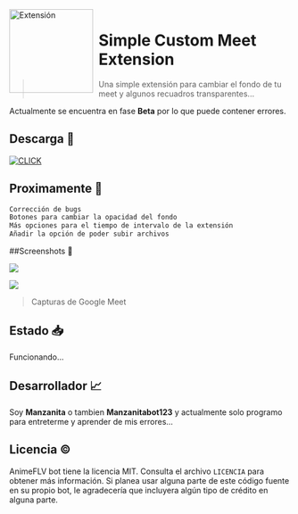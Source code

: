 <img width="150" height="150" align="left" style="float: left; margin: 0 10px 0 0;" alt="Extensión" src="https://media.discordapp.net/attachments/946261332854992917/950598027125608469/icono128.png"> 

# Simple Custom Meet Extension

> Una simple extensión para cambiar el fondo de tu meet y algunos recuadros transparentes...

Actualmente se encuentra en fase **Beta** por lo que puede contener errores.

## Descarga 🏹
<a href="https://drive.google.com/uc?export=download&id=1lDaQmh1vGEhOa52tJCChdNImajQCo36q" target="_blank">
<img class =“right” title="Descargalo haciendo click aquí" src="https://unmediodigital.com/wp-content/uploads/2022/01/Descargar-APK.png" alt="CLICK"></a></img>


## Proximamente 🌟

```javascript
Corrección de bugs
Botones para cambiar la opacidad del fondo
Más opciones para el tiempo de intervalo de la extensión
Añadir la opción de poder subir archivos 
```
  
##Screenshots 📸

![](https://media.discordapp.net/attachments/911416705903902731/951317680990863400/unknown.png?width=912&height=493)

![](https://media.discordapp.net/attachments/911416705903902731/951317817649664041/unknown.png?width=917&height=493)

> Capturas de Google Meet

## Estado 📥
Funcionando...

## Desarrollador 📈
Soy **Manzanita** o tambien **Manzanitabot123** y actualmente solo programo para entreterme y aprender de mis errores...

## Licencia ©️
AnimeFLV bot tiene la licencia MIT. Consulta el archivo `LICENCIA` para obtener más información. Si planea usar alguna parte de este código fuente en su propio bot, le agradecería que incluyera algún tipo de crédito en alguna parte. 
